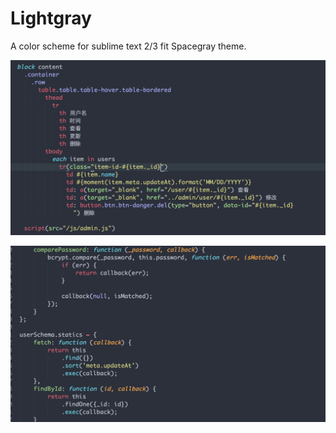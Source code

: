 # Lightgray
A color scheme for sublime text 2/3 fit Spacegray theme.

![html](Screenshots/Lightgray-html.png)

![html](Screenshots/Lightgray-javascript.png)
